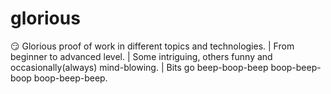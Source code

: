 # glorious
😏 Glorious proof of work in different topics and technologies.  |  From beginner to advanced level.  |  Some intriguing, others funny and occasionally(always) mind-blowing.  |  Bits go beep-boop-beep boop-beep-boop boop-beep-beep. 
